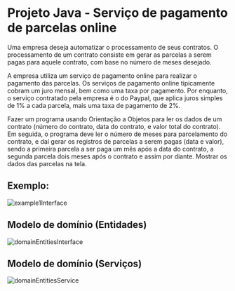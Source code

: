 # Projeto Java - Serviço de pagamento de parcelas online

Uma empresa deseja automatizar o processamento de seus contratos. O processamento de um contrato consiste em 
gerar as parcelas a serem pagas para aquele contrato, com base no número de meses desejado.

A empresa utiliza um serviço de pagamento online para realizar o pagamento das parcelas.
Os serviços de pagamento online tipicamente cobram um juro mensal, bem como uma taxa
por pagamento. Por enquanto, o serviço contratado pela empresa é o do Paypal, que aplica
juros simples de 1% a cada parcela, mais uma taxa de pagamento de 2%.

Fazer um programa usando Orientação a Objetos para ler os dados de um contrato 
(número do contrato, data do contrato, e valor total do contrato). Em seguida, o programa deve 
ler o número de meses para parcelamento do contrato, e daí gerar os registros de parcelas a serem pagas (data e valor),
sendo a primeira parcela a ser paga um mês após a data do contrato, a segunda parcela dois
meses após o contrato e assim por diante. Mostrar os dados das parcelas na tela.

## Exemplo:

![example1Interface](https://github.com/rodrock95/service-payment-online/assets/79290866/fa842b32-3603-42be-98d8-b1b6b3824814)

## Modelo de domínio (Entidades)

![domainEntitiesInterface](https://github.com/rodrock95/service-payment-online/assets/79290866/956b8239-3c2e-4948-9e32-9a26f9df8e28)

## Modelo de domínio (Serviços)

![domainEntitiesService](https://github.com/rodrock95/service-payment-online/assets/79290866/97b7ce42-371a-4ccd-bd08-426bf40fd551)
